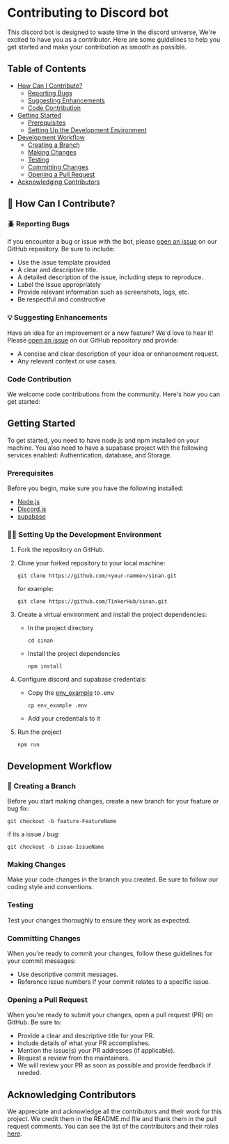 # Contributing to Discord bot

This discord bot is designed to waste time in the discord universe, We're excited to have you as a contributor. Here are some guidelines to help you get started and make your contribution as smooth as possible.

## Table of Contents

- [How Can I Contribute?](#how-can-i-contribute)
  - [Reporting Bugs](#reporting-bugs)
  - [Suggesting Enhancements](#suggesting-enhancements)
  - [Code Contribution](#code-contribution)
- [Getting Started](#getting-started)
  - [Prerequisites](#prerequisites)
  - [Setting Up the Development Environment](#setting-up-the-development-environment)
- [Development Workflow](#development-workflow)
  - [Creating a Branch](#creating-a-branch)
  - [Making Changes](#making-changes)
  - [Testing](#testing)
  - [Committing Changes](#committing-changes)
  - [Opening a Pull Request](#opening-a-pull-request)
- [Acknowledging Contributors](#acknowledging-contributors)

## 🤔 How Can I Contribute?

### 🪲 Reporting Bugs

If you encounter a bug or issue with the bot, please [open an issue](https://github.com/TinkerHub/sinan/issues/new) on our GitHub repository. Be sure to include:

- Use the issue template provided
- A clear and descriptive title.
- A detailed description of the issue, including steps to reproduce.
- Label the issue appropriately
- Provide relevant information such as screenshots, logs, etc.
- Be respectful and constructive

### 💡 Suggesting Enhancements

Have an idea for an improvement or a new feature? We'd love to hear it! Please [open an issue](https://github.com/TinkerHub/sinan/issues/new) on our GitHub repository and provide:

- A concise and clear description of your idea or enhancement request.
- Any relevant context or use cases.

### Code Contribution

We welcome code contributions from the community. Here's how you can get started:

## Getting Started

To get started, you need to have node.js and npm installed on your machine. You also need to have a supabase project with the following services enabled: Authentication, database, and Storage.

### Prerequisites

Before you begin, make sure you have the following installed:

- [Node.js]()
- [Discord.js]()
- [supabase](https://supabase.com/docs/reference/python/introduction)

### 🧑‍💻 Setting Up the Development Environment

1. Fork the repository on GitHub.

2. Clone your forked repository to your local machine:

   ```shell
   git clone https://github.com/<your-namme>/sinan.git
   ```

   for example:

   ```shell
   git clone https://github.com/TinkerHub/sinan.git
   ```

3. Create a virtual environment and install the project dependencies:

   - In the project directory

     ```shell
     cd sinan
     ```


   - Install the project dependencies

     ```shell
     npm install
     ```

4. Configure discord and supabase credentials:

   - Copy the [env_example](env_example) to .env

     ```shell
     cp env_example .env
     ```

   - Add your credentials to it

5. Run the project

    ```shell
    npm run
    ```



## Development Workflow

### 🌿 Creating a Branch

Before you start making changes, create a new branch for your feature or bug fix:

```shell
git checkout -b feature-FeatureName
```

if its a issue / bug:

```shell
git checkout -b issue-IssueName
```

### Making Changes

Make your code changes in the branch you created. Be sure to follow our coding style and conventions.

### Testing

Test your changes thoroughly to ensure they work as expected.

### Committing Changes

When you're ready to commit your changes, follow these guidelines for your commit messages:

- Use descriptive commit messages.
- Reference issue numbers if your commit relates to a specific issue.

### Opening a Pull Request

When you're ready to submit your changes, open a pull request (PR) on GitHub. Be sure to:

- Provide a clear and descriptive title for your PR.
- Include details of what your PR accomplishes.
- Mention the issue(s) your PR addresses (if applicable).
- Request a review from the maintainers.
- We will review your PR as soon as possible and provide feedback if needed.

## Acknowledging Contributors

We appreciate and acknowledge all the contributors and their work for this project. We credit them in the README.md file and thank them in the pull request comments. You can see the list of the contributors and their roles [here](README.md).
